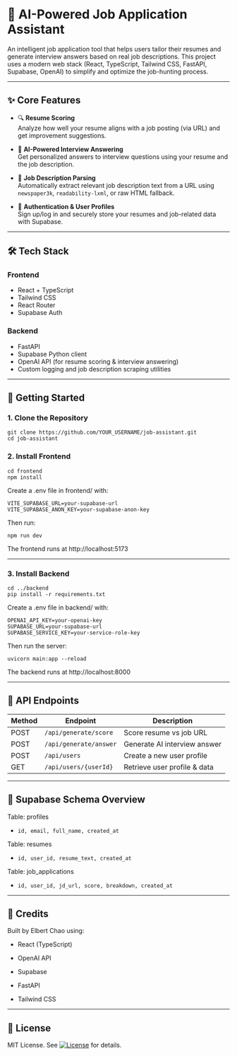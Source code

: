 # 💼 AI-Powered Job Application Assistant

An intelligent job application tool that helps users tailor their resumes and generate interview answers based on real job descriptions. This project uses a modern web stack (React, TypeScript, Tailwind CSS, FastAPI, Supabase, OpenAI) to simplify and optimize the job-hunting process.

---

## ✨ Core Features

- 🔍 **Resume Scoring**  
  Analyze how well your resume aligns with a job posting (via URL) and get improvement suggestions.

- 🤖 **AI-Powered Interview Answering**  
  Get personalized answers to interview questions using your resume and the job description.

- 📄 **Job Description Parsing**  
  Automatically extract relevant job description text from a URL using `newspaper3k`, `readability-lxml`, or raw HTML fallback.

- 🔐 **Authentication & User Profiles**  
  Sign up/log in and securely store your resumes and job-related data with Supabase.

---

## 🛠️ Tech Stack

### Frontend
- React + TypeScript
- Tailwind CSS
- React Router
- Supabase Auth

### Backend
- FastAPI
- Supabase Python client
- OpenAI API (for resume scoring & interview answering)
- Custom logging and job description scraping utilities

---

## 🚀 Getting Started

### 1. Clone the Repository

```
git clone https://github.com/YOUR_USERNAME/job-assistant.git
cd job-assistant
```

### 2. Install Frontend
```
cd frontend
npm install
```
Create a .env file in frontend/ with:
```
VITE_SUPABASE_URL=your-supabase-url
VITE_SUPABASE_ANON_KEY=your-supabase-anon-key
```
Then run:
```
npm run dev
```
The frontend runs at http://localhost:5173

---

### 3. Install Backend
```
cd ../backend
pip install -r requirements.txt
```
Create a .env file in backend/ with:
```
OPENAI_API_KEY=your-openai-key
SUPABASE_URL=your-supabase-url
SUPABASE_SERVICE_KEY=your-service-role-key
```
Then run the server:
```
uvicorn main:app --reload
```
The backend runs at http://localhost:8000

---

## 🧪 API Endpoints
| Method | Endpoint               | Description                  |
| ------ | ---------------------- | ---------------------------- |
| POST   | `/api/generate/score`  | Score resume vs job URL      |
| POST   | `/api/generate/answer` | Generate AI interview answer |
| POST   | `/api/users`           | Create a new user profile    |
| GET    | `/api/users/{userId}`  | Retrieve user profile & data |

---

## 🧱 Supabase Schema Overview
Table: profiles

- `id, email, full_name, created_at`

Table: resumes

- `id, user_id, resume_text, created_at`

Table: job_applications

- `id, user_id, jd_url, score, breakdown, created_at`

---

## 🧠 Credits
Built by Elbert Chao using:

- React (TypeScript)

- OpenAI API

- Supabase

- FastAPI

- Tailwind CSS

---

## 📄 License
MIT License. See [![License](https://img.shields.io/badge/license-MIT-blue.svg)](./LICENSE) for details.
